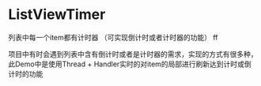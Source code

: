 # ListViewTimer
列表中每一个item都有计时器 （可实现倒计时或者计时器的功能）
ff

项目中有时会遇到列表中含有倒计时或者是计时器的需求，实现的方式有很多种，此Demo中是使用Thread + Handler实时的对item的局部进行刷新达到计时或倒计时的功能